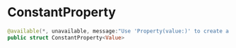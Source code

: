 # ConstantProperty

``` swift
@available(*, unavailable, message:"Use 'Property(value:)' to create a constant property instead. 'ConstantProperty' is removed in RAC 5.0.")
public struct ConstantProperty<Value> 
```
